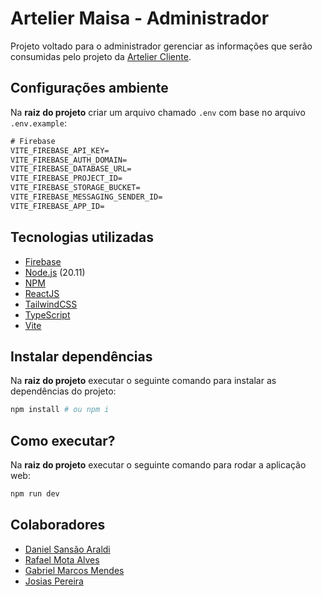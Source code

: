 # Artelier Maisa - Administrador

Projeto voltado para o administrador gerenciar as informações que serão consumidas pelo projeto da [Artelier Cliente](https://github.com/ArtelierMaisa/artelier-maisa).

## Configurações ambiente

Na **raiz do projeto** criar um arquivo chamado `.env` com base no arquivo `.env.example`:

```txt
# Firebase
VITE_FIREBASE_API_KEY=
VITE_FIREBASE_AUTH_DOMAIN=
VITE_FIREBASE_DATABASE_URL=
VITE_FIREBASE_PROJECT_ID=
VITE_FIREBASE_STORAGE_BUCKET=
VITE_FIREBASE_MESSAGING_SENDER_ID=
VITE_FIREBASE_APP_ID=
```

## Tecnologias utilizadas

- [Firebase](https://firebase.google.com/?hl=pt)
- [Node.js](https://nodejs.org/en) (20.11)
- [NPM](https://www.npmjs.com/)
- [ReactJS](https://react.dev/)
- [TailwindCSS](https://tailwindcss.com/)
- [TypeScript](https://www.typescriptlang.org/)
- [Vite](https://vitejs.dev/)

## Instalar dependências

Na **raiz do projeto** executar o seguinte comando para instalar as dependências do projeto:

```sh
npm install # ou npm i
```

## Como executar?

Na **raiz do projeto** executar o seguinte comando para rodar a aplicação web:

```sh
npm run dev
```

## Colaboradores

- [Daniel Sansão Araldi](https://github.com/DanielAraldi)
- [Rafael Mota Alves](https://github.com/RafaelMotaAlvess)
- [Gabriel Marcos Mendes](https://github.com/gmarcosmendes)
- [Josias Pereira](https://github.com/JosiasNGPereira)
